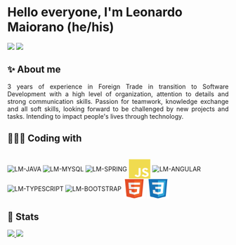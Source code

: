 # Hello everyone, I'm Leonardo Maiorano (he/his)
<div> 
  <a href="https://www.linkedin.com/in/leonardomaiorano" target="_blank"><img src="https://img.shields.io/badge/-LinkedIn-%230077B5?style=for-the-badge&logo=linkedin&logoColor=white" target="_blank"></a>
  <a href = "mailto:leonardomaiorano@outlook.com.br"><img src="https://img.shields.io/badge/Microsoft_Outlook-0078D4?style=for-the-badge&logo=microsoft-outlook&logoColor=white" target="_blank"></a>
</div>

## ✨ About me
<p align="justify">
3 years of experience in Foreign Trade in transition to Software Development with a high level of organization, attention to details and strong communication skills. Passion for teamwork, knowledge exchange and all soft skills, looking forward to be challenged by new projects and tasks. Intending to impact people's lives through technology.</p>

## 👨🏻‍💻 Coding with
<div style="display: inline_block"><br>
  <img align="center" alt="LM-JAVA" height="45" width="50" src="https://cdn.jsdelivr.net/gh/devicons/devicon/icons/java/java-original-wordmark.svg"/>
  <img align="center" alt="LM-MYSQL" height="45" width="50" src="https://cdn.jsdelivr.net/gh/devicons/devicon/icons/mysql/mysql-plain.svg" />
  <img align="center" alt="LM-SPRING" height="45" width="50" src="https://cdn.jsdelivr.net/gh/devicons/devicon/icons/spring/spring-original.svg" />
  <img align="center" alt="LM-JS" height="45" width="50" src="https://raw.githubusercontent.com/devicons/devicon/master/icons/javascript/javascript-plain.svg">
  <img align="center" alt="LM-ANGULAR" height="45" width="50" src="https://cdn.jsdelivr.net/gh/devicons/devicon/icons/angularjs/angularjs-original.svg" />
  <img align="center" alt="LM-TYPESCRIPT" height="45" width="50" src="https://cdn.jsdelivr.net/gh/devicons/devicon/icons/typescript/typescript-plain.svg" />
  <img align="center" alt="LM-BOOTSTRAP" height="45" width="50" src="https://cdn.jsdelivr.net/gh/devicons/devicon/icons/bootstrap/bootstrap-plain.svg" />
  <img align="center" alt="LM-HTML" height="45" width="50" src="https://raw.githubusercontent.com/devicons/devicon/master/icons/html5/html5-original.svg">
  <img align="center" alt="LM-CSS" height="45" width="50" src="https://raw.githubusercontent.com/devicons/devicon/master/icons/css3/css3-original.svg">
</div>


## 🚀 Stats
<div align="left">
  <a href="https://github.com/leonardomaiorano">
  <img height="180em" src="https://github-readme-stats.vercel.app/api?username=leonardomaiorano&show_icons=true&theme=github_dark&include_all_commits=true&count_private=true"/>
  <img height="180em" src="https://github-readme-stats.vercel.app/api/top-langs/?username=leonardomaiorano&layout=compact&langs_count=16&theme=github_dark" />
</div>
